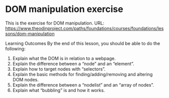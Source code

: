 # DOM manipulation exercise
This is the exercise for DOM manipulation. URL: https://www.theodinproject.com/paths/foundations/courses/foundations/lessons/dom-manipulation

Learning Outcomes
By the end of this lesson, you should be able to do the following:

1.	Explain what the DOM is in relation to a webpage.
2.	Explain the difference between a “node” and an “element”.
3.	Explain how to target nodes with “selectors”.
4.	Explain the basic methods for finding/adding/removing and altering DOM nodes.
5.	Explain the difference between a “nodelist” and an “array of nodes”.
6.	Explain what “bubbling” is and how it works.

